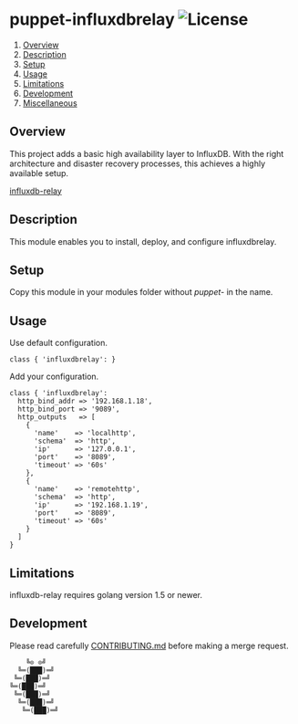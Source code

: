 # puppet-influxdbrelay ![License][license-img]

1. [Overview](#overview)
2. [Description](#module-description)
3. [Setup](#setup)
4. [Usage](#usage)
5. [Limitations](#limitations)
6. [Development](#development)
7. [Miscellaneous](#miscellaneous)

## Overview

This project adds a basic high availability layer to InfluxDB.
With the right architecture  and  disaster recovery processes,  this achieves a
highly available setup.

[influxdb-relay](https://github.com/influxdata/influxdb-relay#description)

## Description

This module enables you to install, deploy, and configure influxdbrelay.

## Setup

Copy this module in your modules folder without *puppet-* in the name.

## Usage

Use default configuration.

```puppet
class { 'influxdbrelay': }
```

Add your configuration.

```puppet
class { 'influxdbrelay':
  http_bind_addr => '192.168.1.18',
  http_bind_port => '9089',
  http_outputs   => [
    {
      'name'    => 'localhttp',
      'schema'  => 'http',
      'ip'      => '127.0.0.1',
      'port'    => '8089',
      'timeout' => '60s'
    },
    {
      'name'    => 'remotehttp',
      'schema'  => 'http',
      'ip'      => '192.168.1.19',
      'port'    => '8089',
      'timeout' => '60s'
    }
  ]
}
```

## Limitations

influxdb-relay requires golang version 1.5 or newer.

## Development

Please read carefully [CONTRIBUTING.md](CONTRIBUTING.md)
before making a merge request.

```
    ╚⊙ ⊙╝
  ╚═(███)═╝
 ╚═(███)═╝
╚═(███)═╝
 ╚═(███)═╝
  ╚═(███)═╝
   ╚═(███)═╝
```

[license-img]: https://img.shields.io/badge/license-Apache-blue.svg
